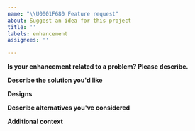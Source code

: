 ```yaml
---
name: "\\U0001F680 Feature request"
about: Suggest an idea for this project
title: ''
labels: enhancement
assignees: ''

---
```


<!-- Thank you for suggesting an idea to make Restricted Site Access better.  Please fill in as much of the template below as you can. -->

**Is your enhancement related to a problem? Please describe.**
<!-- A clear and concise description of what the problem is. Ex. I'm always frustrated when [...] -->

**Describe the solution you'd like**
<!-- A clear and concise description of what you want to happen. -->

**Designs**
<!-- If applicable, add mockups/screenshots/etc. to help explain your solution. -->

**Describe alternatives you've considered**
<!-- A clear and concise description of any alternative solutions or features you've considered. -->

**Additional context**
<!-- Add any other context about the enhancement here. -->
